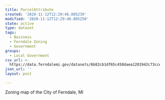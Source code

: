 ```yaml
---
title: ParcelAttribute
created: '2020-11-12T12:29:46.805239'
modified: '2020-11-12T12:29:46.805250'
state: active
type: dataset
tags:
  - Business
  - Ferndale Zoning
  - Government
groups:
  - Local Government
csv_url: >-
  https://data.ferndalemi.gov/datasets/6b82cb1df65c450daea1201942c73cce_3.csv?outSR=%7B%22latestWkid%22%3A3857%2C%22wkid%22%3A102100%7D
json_url: ''
layout: post

---
```

Zoning map of the City of Ferndale, MI
